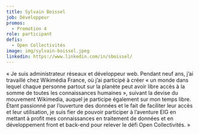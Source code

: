 ```yaml
---
title: Sylvain Boissel
job: Développeur
promos:
  - Promotion 4
role: participant
defis:
  - Open Collectivités
image: img/sylvain-boissel.jpeg
linkedin: https://www.linkedin.com/in/sboissel/
---
```

« Je suis administrateur réseaux et développeur web. Pendant neuf ans, j’ai travaillé chez Wikimédia France, où j’ai participé à créer « un monde dans lequel chaque personne partout sur la planète peut avoir libre accès à la somme de toutes les connaissances humaines », suivant la devise du mouvement Wikimedia, auquel je participe également sur mon temps libre. Étant passionné par l’ouverture des données et le fait de faciliter leur accès et leur utilisation, je suis fier de pouvoir participer à l’aventure EIG en mettant à profit mes connaissances en traitement de données et en développement front et back-end pour relever le défi Open Collectivités. »
